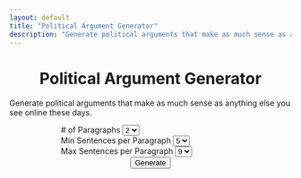 ```yaml
---
layout: default
title: "Political Argument Generator"
description: "Generate political arguments that make as much sense as anything else you see online these days."
---
```

<div class="container">

  <h1 style="text-align:center;">Political Argument Generator</h1>
  <p>Generate political arguments that make as much sense as anything else you see online these days.</p>
  <form style="width:320px;margin:auto;">
    <div class="form-group">
      <label for="paragraphs"># of Paragraphs</label>
      <select class="form-control" id="paragraphs">
        <option>1</option>
        <option selected>2</option>
        <option>3</option>
        <option>4</option>
        <option>5</option>
      </select>
    </div>
    <div class="form-group">
      <label for="sentenceMin">Min Sentences per Paragraph</label>
      <select class="form-control" id="sentenceMin">
        <option>1</option>
        <option>2</option>
        <option>3</option>
        <option>4</option>
        <option selected>5</option>
        <option>6</option>
        <option>7</option>
        <option>8</option>
        <option>9</option>
      </select>
    </div>
    <div class="form-group">
      <label for="sentenceMax">Max Sentences per Paragraph</label>
      <select class="form-control" id="sentenceMax">
        <option>1</option>
        <option>2</option>
        <option>3</option>
        <option>4</option>
        <option>5</option>
        <option>6</option>
        <option>7</option>
        <option>8</option>
        <option selected>9</option>
      </select>
    </div>
    <div style="text-align:center"><button id="gen" type="button" class="btn btn-primary">Generate</button></div>
  </form>

  <div id="generated" style="padding-top:48px;max-width:640px;margin:auto;text-align:left;"></div>

</div>

<script src="main.js"></script>
